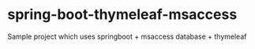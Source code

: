# spring-boot-thymeleaf-msaccess
Sample project which uses springboot + msaccess database + thymeleaf
